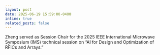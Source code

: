 ```yaml
---
layout: post
date: 2025-06-19 15:59:00-0400
inline: true
related_posts: false
---
```


Zheng served as Session Chair for the 2025 IEEE International Microwave Symposium (IMS) technical session on “AI for Design and Optimization of RFICs and Arrays.”
